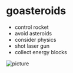 # goasteroids

* control rocket
* avoid asteroids
* consider physics
* shot laser gun
* collect energy blocks

![picture](https://user-images.githubusercontent.com/64231066/104033367-7a38d080-51e0-11eb-83d5-5a01500c6c26.png)
